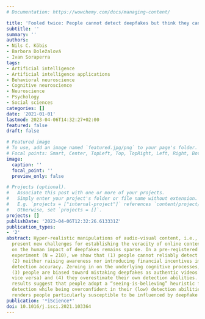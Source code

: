 ```yaml
---
# Documentation: https://wowchemy.com/docs/managing-content/

title: 'Fooled twice: People cannot detect deepfakes but think they can'
subtitle: ''
summary: ''
authors:
- Nils C. Köbis
- Barbora Doležalová
- Ivan Soraperra
tags:
- Artificial intelligence
- Artificial intelligence applications
- Behavioral neuroscience
- Cognitive neuroscience
- Neuroscience
- Psychology
- Social sciences
categories: []
date: '2021-01-01'
lastmod: 2023-04-06T14:32:27+02:00
featured: false
draft: false

# Featured image
# To use, add an image named `featured.jpg/png` to your page's folder.
# Focal points: Smart, Center, TopLeft, Top, TopRight, Left, Right, BottomLeft, Bottom, BottomRight.
image:
  caption: ''
  focal_point: ''
  preview_only: false

# Projects (optional).
#   Associate this post with one or more of your projects.
#   Simply enter your project's folder or file name without extension.
#   E.g. `projects = ["internal-project"]` references `content/project/deep-learning/index.md`.
#   Otherwise, set `projects = []`.
projects: []
publishDate: '2023-04-06T12:32:26.613331Z'
publication_types:
- '2'
abstract: Hyper-realistic manipulations of audio-visual content, i.e., deepfakes,
  present new challenges for establishing the veracity of online content. Research
  on the human impact of deepfakes remains sparse. In a pre-registered behavioral
  experiment (N = 210), we show that (1) people cannot reliably detect deepfakes and
  (2) neither raising awareness nor introducing financial incentives improves their
  detection accuracy. Zeroing in on the underlying cognitive processes, we find that
  (3) people are biased toward mistaking deepfakes as authentic videos (rather than
  vice versa) and (4) they overestimate their own detection abilities. Together, these
  results suggest that people adopt a “seeing-is-believing” heuristic for deepfake
  detection while being overconfident in their (low) detection abilities. The combination
  renders people particularly susceptible to be influenced by deepfake content.
publication: '*iScience*'
doi: 10.1016/j.isci.2021.103364
---
```

